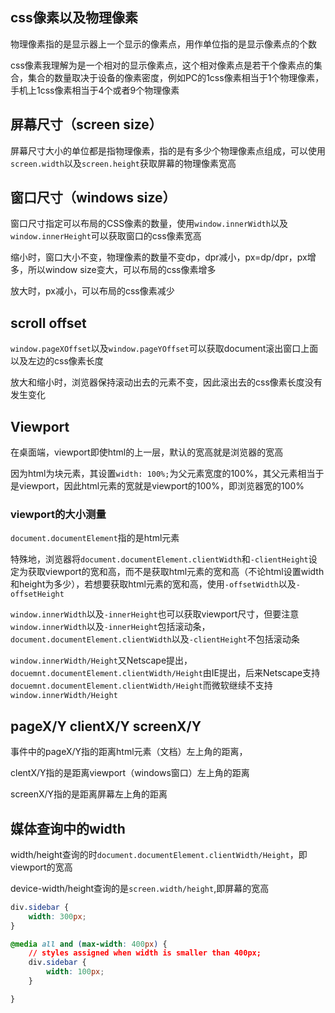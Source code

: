 ## css像素以及物理像素
物理像素指的是显示器上一个显示的像素点，用作单位指的是显示像素点的个数

css像素我理解为是一个相对的显示像素点，这个相对像素点是若干个像素点的集合，集合的数量取决于设备的像素密度，例如PC的1css像素相当于1个物理像素，手机上1css像素相当于4个或者9个物理像素

## 屏幕尺寸（screen size）
屏幕尺寸大小的单位都是指物理像素，指的是有多少个物理像素点组成，可以使用`screen.width`以及`screen.height`获取屏幕的物理像素宽高

## 窗口尺寸（windows size）
窗口尺寸指定可以布局的CSS像素的数量，使用`window.innerWidth`以及`window.innerHeight`可以获取窗口的css像素宽高

缩小时，窗口大小不变，物理像素的数量不变dp，dpr减小，px=dp/dpr，px增多，所以window size变大，可以布局的css像素增多

放大时，px减小，可以布局的css像素减少

## scroll offset
`window.pageXOffset`以及`window.pageYOffset`可以获取document滚出窗口上面以及左边的css像素长度

放大和缩小时，浏览器保持滚动出去的元素不变，因此滚出去的css像素长度没有发生变化


## Viewport
在桌面端，viewport即使html的上一层，默认的宽高就是浏览器的宽高

因为html为块元素，其设置`width: 100%;`为父元素宽度的100%，其父元素相当于是viewport，因此html元素的宽就是viewport的100%，即浏览器宽的100%

### viewport的大小测量
`document.documentElement`指的是html元素

特殊地，浏览器将`document.documentElement.clientWidth`和`-clientHeight`设定为获取viewport的宽和高，而不是获取html元素的宽和高（不论html设置width和height为多少），若想要获取html元素的宽和高，使用`-offsetWidth`以及`-offsetHeight`

`window.innerWidth`以及`-innerHeight`也可以获取viewport尺寸，但要注意`window.innerWidth`以及`-innerHeight`包括滚动条，`document.documentElement.clientWidth`以及`-clientHeight`不包括滚动条

`window.innerWidth/Height`又Netscape提出，`docuemnt.documentElement.clientWidth/Height`由IE提出，后来Netscape支持`docuemnt.documentElement.clientWidth/Height`而微软继续不支持`window.innerWidth/Height`

## pageX/Y clientX/Y screenX/Y
事件中的pageX/Y指的距离html元素（文档）左上角的距离，

clentX/Y指的是距离viewport（windows窗口）左上角的距离

screenX/Y指的是距离屏幕左上角的距离

## 媒体查询中的width
width/height查询的时`document.documentElement.clientWidth/Height`，即viewport的宽高

device-width/height查询的是`screen.width/height`,即屏幕的宽高

```css
div.sidebar {
	width: 300px;
}

@media all and (max-width: 400px) {
	// styles assigned when width is smaller than 400px;
	div.sidebar {
		width: 100px;
	}

}
```